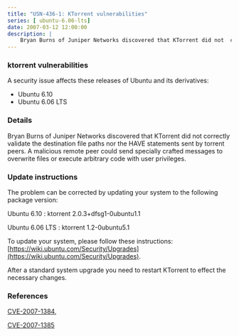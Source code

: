 ```yaml
---
title: "USN-436-1: KTorrent vulnerabilities"
series: [ ubuntu-6.06-lts]
date: 2007-03-12 12:00:00
description: |
    Bryan Burns of Juniper Networks discovered that KTorrent did not  correctly validate the destination file paths nor the HAVE statements  sent by torrent peers.  A malicious remote peer could send specially  crafted messages to overwrite files or execute arbitrary code with user  privileges.
--- 
```

 
### ktorrent vulnerabilities

A security issue affects these releases of Ubuntu and its derivatives:

* Ubuntu 6.10
* Ubuntu 6.06 LTS

### Details

Bryan Burns of Juniper Networks discovered that KTorrent did not correctly validate the destination file paths nor the HAVE statements sent by torrent peers. A malicious remote peer could send specially crafted messages to overwrite files or execute arbitrary code with user privileges.

### Update instructions

The problem can be corrected by updating your system to the following package version:

Ubuntu 6.10
 : ktorrent <span>2.0.3+dfsg1-0ubuntu1.1</span>

Ubuntu 6.06 LTS
 : ktorrent <span>1.2-0ubuntu5.1</span>

To update your system, please follow these instructions: [https://wiki.ubuntu.com/Security/Upgrades](https://wiki.ubuntu.com/Security/Upgrades).

After a standard system upgrade you need to restart KTorrent to effect the necessary changes.

### References

 [CVE-2007-1384](http://people.ubuntu.com/~ubuntu-security/cve/CVE-2007-1384), 

 [CVE-2007-1385](http://people.ubuntu.com/~ubuntu-security/cve/CVE-2007-1385)
 
